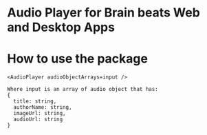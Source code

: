 # Audio Player for Brain beats Web and Desktop Apps

# How to use the package
```
<AudioPlayer audioObjectArrays=input />

Where input is an array of audio object that has:
{
  title: string,
  authorName: string,
  imageUrl: string,
  audioUrl: string
}
```
